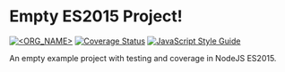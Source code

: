 # Empty ES2015 Project!

[![<ORG_NAME>](https://circleci.com/gh/tomdionysus/newproject.svg?style=svg)](https://app.circleci.com/pipelines/github/tomdionysus/newproject)
[![Coverage Status](https://coveralls.io/repos/github/tomdionysus/newproject/badge.svg?branch=master)](https://coveralls.io/github/tomdionysus/newproject?branch=master)
[![JavaScript Style Guide](https://img.shields.io/badge/code_style-standard-brightgreen.svg)](https://standardjs.com)

An empty example project with testing and coverage in NodeJS ES2015.